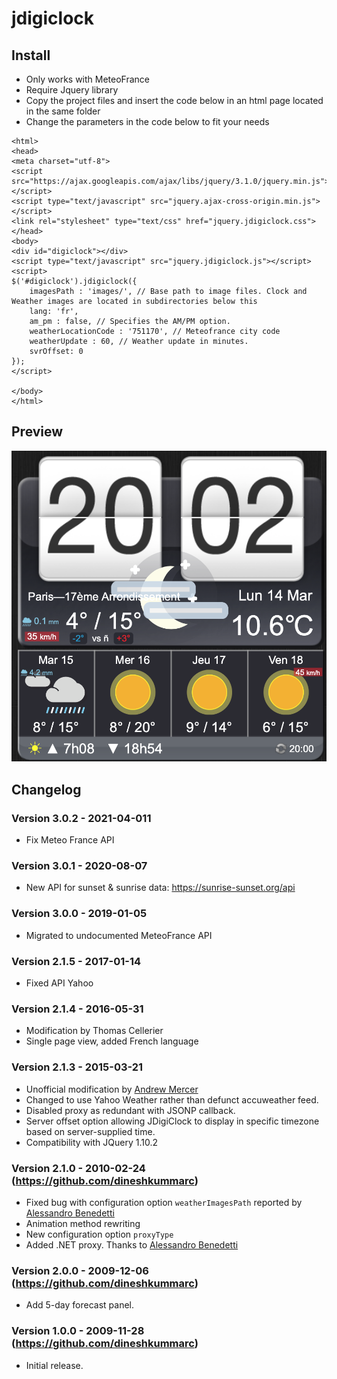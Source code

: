 # jdigiclock


## Install
* Only works with MeteoFrance
* Require Jquery library 
* Copy the project files and insert the code below in an html page located in the same folder
* Change the parameters in the code below to fit your needs
```
<html>
<head>
<meta charset="utf-8">
<script src="https://ajax.googleapis.com/ajax/libs/jquery/3.1.0/jquery.min.js"></script>
<script type="text/javascript" src="jquery.ajax-cross-origin.min.js"></script>
<link rel="stylesheet" type="text/css" href="jquery.jdigiclock.css">
</head>
<body>
<div id="digiclock"></div>
<script type="text/javascript" src="jquery.jdigiclock.js"></script>
<script>
$('#digiclock').jdigiclock({
    imagesPath : 'images/', // Base path to image files. Clock and Weather images are located in subdirectories below this
    lang: 'fr',
    am_pm : false, // Specifies the AM/PM option.
    weatherLocationCode : '751170', // Meteofrance city code
    weatherUpdate : 60, // Weather update in minutes.
    svrOffset: 0   
});
</script>

</body>
</html>
```

## Preview
![alt tag](screenshot.png)



## Changelog

### Version 3.0.2 - 2021-04-011
* Fix Meteo France API

### Version 3.0.1 - 2020-08-07
* New API for sunset & sunrise data: https://sunrise-sunset.org/api 

### Version 3.0.0 - 2019-01-05
* Migrated to undocumented MeteoFrance API

### Version 2.1.5 - 2017-01-14
* Fixed API Yahoo

### Version 2.1.4 - 2016-05-31
* Modification by Thomas Cellerier
* Single page view, added French language

### Version 2.1.3 - 2015-03-21
* Unofficial modification by <a href="http://www.baldwhiteguy.co.nz" target="_blank">Andrew Mercer</a>
* Changed to use Yahoo Weather rather than defunct accuweather feed.
* Disabled proxy as redundant with JSONP callback.
* Server offset option allowing JDigiClock to display in specific timezone based on server-supplied time.
* Compatibility with JQuery 1.10.2      

### Version 2.1.0 - 2010-02-24 (https://github.com/dineshkummarc)
* Fixed bug with configuration option <code>weatherImagesPath</code> reported by <a href="http://www.emessage.it" target="_blank">Alessandro Benedetti</a>
* Animation method rewriting
* New configuration option <code>proxyType</code>
* Added .NET proxy. Thanks to <a href="http://www.emessage.it" target="_blank">Alessandro Benedetti</a>

### Version 2.0.0 - 2009-12-06 (https://github.com/dineshkummarc)
* Add 5-day forecast panel.

### Version 1.0.0 - 2009-11-28 (https://github.com/dineshkummarc)
* Initial release.
